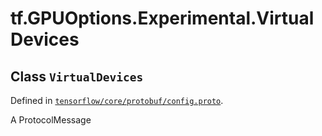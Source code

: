 <div itemscope itemtype="http://developers.google.com/ReferenceObject">
<meta itemprop="name" content="tf.GPUOptions.Experimental.VirtualDevices" />
<meta itemprop="path" content="Stable" />
</div>

# tf.GPUOptions.Experimental.VirtualDevices

## Class `VirtualDevices`





Defined in [`tensorflow/core/protobuf/config.proto`](https://www.tensorflow.org/code/tensorflow/core/protobuf/config.proto).

A ProtocolMessage

